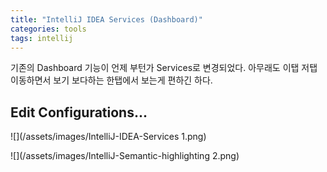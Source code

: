 ```yaml
---
title: "IntelliJ IDEA Services (Dashboard)"
categories: tools
tags: intellij
---
```


기존의 Dashboard 기능이 언제 부턴가 Services로 변경되었다. 아무래도 이탭 저탭 이동하면서 보기 보다하는 한탭에서
보는게 편하긴 하다.

## Edit Configurations...
![](/assets/images/IntelliJ-IDEA-Services 1.png)

![](/assets/images/IntelliJ-Semantic-highlighting 2.png)

